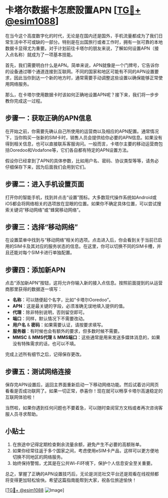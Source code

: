 # 卡塔尔数据卡怎麽設置APN [[TG💪+ @esim1088](https://t.me/s/esim1088)]

在当今这个高度数字化的时代，无论是在国内还是国外，手机流量都成为了我们日常生活中不可或缺的一部分。特别是在出国旅行或者工作时，拥有一张可靠的本地数据卡显得尤为重要。对于计划前往卡塔尔的朋友来说，了解如何设置APN（接入点名称）就成为了一项基本技能。

首先，我们需要明白什么是APN。简单来说，APN就像是一个门牌号，它告诉你的设备通过哪个通道连接到互联网。不同的国家和地区可能有不同的APN设置要求，因此当你到达一个新的地方时，通常需要手动调整这些设置以确保能够正常使用网络服务。

那么，在卡塔尔使用数据卡时该如何正确地设置APN呢？接下来，我们将一步步教你完成这一过程。

## 步骤一：获取正确的APN信息

在开始之前，你需要先确认自己所使用的运营商以及相应的APN配置。通常情况下，当你购买一张新的SIM卡时，销售人员会提供给你必要的APN信息。如果没有得到相关信息，也可以直接联系客服询问。一般而言，卡塔尔主要的移动运营商包括Ooredoo和Vodafone等，它们各自都有特定的APN设置方法。

假设你已经拿到了APN的具体参数，比如用户名、密码、协议类型等等，请务必仔细保存下来，因为后面我们会用到它们。

## 步骤二：进入手机设置页面

打开你的智能手机，找到并点击“设置”图标。大多数现代操作系统如Android或iOS都会将网络相关的选项放在显眼的位置。如果你不确定具体位置，可以尝试搜索关键词“移动网络”或“蜂窝移动网络”。

## 步骤三：选择“移动网络”

在设置菜单中找到与“移动网络”相关的选项。点击进入后，你会看到关于当前已启用的SIM卡及其对应的服务状态的信息。在这里，你可以切换不同的SIM卡槽，并且还能对每个SIM卡进行单独配置。

## 步骤四：添加新APN

点击“添加新APN”按钮，这将允许你输入新的接入点信息。按照前面提到的从运营商那里获得的数据逐一填写：

- **名称**：可以随便起个名字，比如“卡塔尔Ooredoo”。
- **APN**：这是最关键的字段，必须准确无误地填入提供的值。
- **代理**：除非特别说明，否则留空即可。
- **端口**：同样，默认情况下不需要改动。
- **用户名** & **密码**：如果需要认证，请按要求填写。
- **服务器**：有时候也会有额外的要求，但多数时候不需要。
- **MMSC** & **MMS代理** & **MMS端口**：这些通常是用来发送多媒体消息的，如果没有特殊需求的话，也可以不填。

完成上述所有细节之后，记得保存更改。

## 步骤五：测试网络连接

保存完APN设置后，返回主界面重新启动一下移动网络功能。然后试着访问网页看看是否成功联网了。如果一切正常，恭喜你！现在就可以畅享卡塔尔高速稳定的互联网体验啦！

当然啦，如果你遇到任何问题也不要着急，可以随时查阅官方文档或者再次咨询客服人员寻求帮助。

## 小贴士

1. 在旅途中记得定期检查剩余流量余额，避免产生不必要的高额账单。
2. 如果你经常往返于多个国家之间，考虑使用eSIM卡产品，这样可以更方便地切换不同地区的网络服务。
3. 始终保持警惕，尤其是在公共Wi-Fi环境下，保护个人信息安全至关重要。

总之，掌握了正确的APN设置技巧后，无论是浏览社交平台还是观看在线视频都将变得更加轻松愉快。希望这篇指南能帮到大家，祝各位旅途愉快！

[[TG💪+ @esim1088](https://t.me/s/esim1088) ![Image](https://i.postimg.cc/4NQfJmqS/Snipaste-2025-05-13-00-14-12.png)]